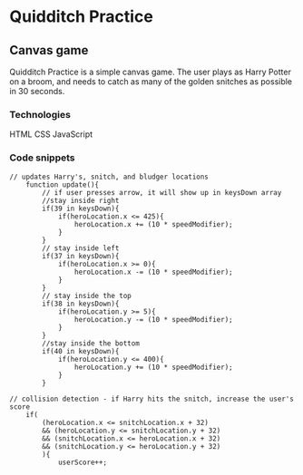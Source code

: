 # Quidditch Practice
## Canvas game

Quidditch Practice is a simple canvas game. The user plays as Harry Potter on a broom, and needs to catch as many of the golden snitches as possible in 30 seconds. 

### Technologies 
HTML 
CSS 
JavaScript 

### Code snippets
```
// updates Harry's, snitch, and bludger locations
	function update(){
		// if user presses arrow, it will show up in keysDown array
		//stay inside right
		if(39 in keysDown){
			if(heroLocation.x <= 425){
				heroLocation.x += (10 * speedModifier);
			}
		}
		// stay inside left
		if(37 in keysDown){
			if(heroLocation.x >= 0){
				heroLocation.x -= (10 * speedModifier);
			}
		}
		// stay inside the top
		if(38 in keysDown){
			if(heroLocation.y >= 5){
				heroLocation.y -= (10 * speedModifier);
			}
		}
		//stay inside the bottom
		if(40 in keysDown){
			if(heroLocation.y <= 400){
				heroLocation.y += (10 * speedModifier);
			}
		}
```

```
// collision detection - if Harry hits the snitch, increase the user's score
	if(
		(heroLocation.x <= snitchLocation.x + 32)
		&& (heroLocation.y <= snitchLocation.y + 32)
		&& (snitchLocation.x <= heroLocation.x + 32)
		&& (snitchLocation.y <= heroLocation.y + 32)
		){
			userScore++;